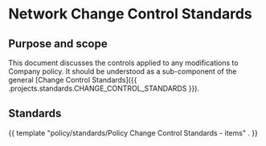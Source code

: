 # Network Change Control Standards

## Purpose and scope

This document discusses the controls applied to any modifications to Company policy. It should be understood as a sub-component of the general [Change Control Standards]({{ .projects.standards.CHANGE_CONTROL_STANDARDS }}).

## Standards

{{ template "policy/standards/Policy Change Control Standards - items" . }}
